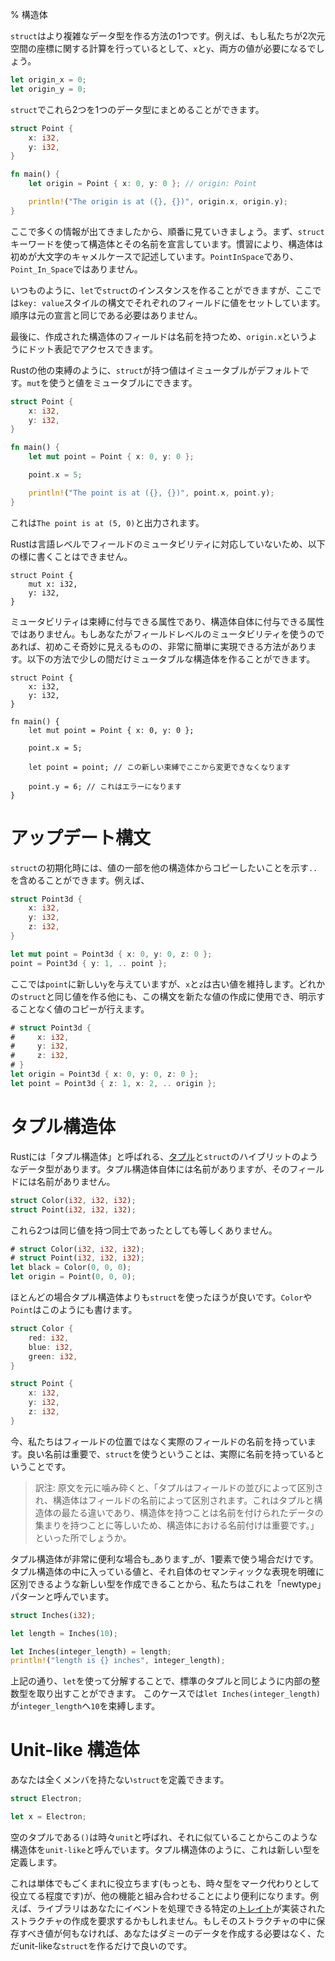 % 構造体
<!-- % Structs -->

<!-- `struct`s are a way of creating more complex data types. For example, if we were
doing calculations involving coordinates in 2D space, we would need both an `x`
and a `y` value: -->
`struct`はより複雑なデータ型を作る方法の1つです。例えば、もし私たちが2次元空間の座標に関する計算を行っているとして、`x`と`y`、両方の値が必要になるでしょう。

```rust
let origin_x = 0;
let origin_y = 0;
```

<!-- A `struct` lets us combine these two into a single, unified datatype: -->
`struct`でこれら2つを1つのデータ型にまとめることができます。

```rust
struct Point {
    x: i32,
    y: i32,
}

fn main() {
    let origin = Point { x: 0, y: 0 }; // origin: Point

    println!("The origin is at ({}, {})", origin.x, origin.y);
}
```

<!-- There’s a lot going on here, so let’s break it down. We declare a `struct` with
the `struct` keyword, and then with a name. By convention, `struct`s begin with
a capital letter and are camel cased: `PointInSpace`, not `Point_In_Space`. -->
ここで多くの情報が出てきましたから、順番に見ていきましょう。まず、`struct`キーワードを使って構造体とその名前を宣言しています。慣習により、構造体は初めが大文字のキャメルケースで記述しています。`PointInSpace`であり、`Point_In_Space`ではありません。

<!-- We can create an instance of our `struct` via `let`, as usual, but we use a `key:
value` style syntax to set each field. The order doesn’t need to be the same as
in the original declaration. -->
いつものように、`let`で`struct`のインスタンスを作ることができますが、ここでは`key: value`スタイルの構文でそれぞれのフィールドに値をセットしています。順序は元の宣言と同じである必要はありません。

<!-- Finally, because fields have names, we can access the field through dot
notation: `origin.x`. -->
最後に、作成された構造体のフィールドは名前を持つため、`origin.x`というようにドット表記でアクセスできます。

<!-- The values in `struct`s are immutable by default, like other bindings in Rust.
Use `mut` to make them mutable -->
Rustの他の束縛のように、`struct`が持つ値はイミュータブルがデフォルトです。`mut`を使うと値をミュータブルにできます。
```rust
struct Point {
    x: i32,
    y: i32,
}

fn main() {
    let mut point = Point { x: 0, y: 0 };

    point.x = 5;

    println!("The point is at ({}, {})", point.x, point.y);
}
```

<!-- This will print `The point is at (5, 0)`. -->
これは`The point is at (5, 0)`と出力されます。

<!-- Rust does not support field mutability at the language level, so you cannot
write something like this: -->
Rustは言語レベルでフィールドのミュータビリティに対応していないため、以下の様に書くことはできません。


```rust,ignore
struct Point {
    mut x: i32,
    y: i32,
}
```

<!-- Mutability is a property of the binding, not of the structure itself. If you’re
used to field-level mutability, this may seem strange at first, but it
significantly simplifies things. It even lets you make things mutable for a short
time only: -->
ミュータビリティは束縛に付与できる属性であり、構造体自体に付与できる属性ではありません。もしあなたがフィールドレベルのミュータビリティを使うのであれば、初めこそ奇妙に見えるものの、非常に簡単に実現できる方法があります。以下の方法で少しの間だけミュータブルな構造体を作ることができます。
<!-- ```rust,ignore
struct Point {
    x: i32,
    y: i32,
}

fn main() {
    let mut point = Point { x: 0, y: 0 };

    point.x = 5;

    let point = point; // this new binding can’t change now

    point.y = 6; // this causes an error
}
``` -->

```rust,ignore
struct Point {
    x: i32,
    y: i32,
}

fn main() {
    let mut point = Point { x: 0, y: 0 };

    point.x = 5;

    let point = point; // この新しい束縛でここから変更できなくなります

    point.y = 6; // これはエラーになります
}
```

<!-- # Update syntax -->
# アップデート構文

<!-- A `struct` can include `..` to indicate that you want to use a copy of some
other `struct` for some of the values. For example: -->
`struct`の初期化時には、値の一部を他の構造体からコピーしたいことを示す`..`を含めることができます。例えば、
```rust
struct Point3d {
    x: i32,
    y: i32,
    z: i32,
}

let mut point = Point3d { x: 0, y: 0, z: 0 };
point = Point3d { y: 1, .. point };
```

<!-- This gives `point` a new `y`, but keeps the old `x` and `z` values. It doesn’t
have to be the same `struct` either, you can use this syntax when making new
ones, and it will copy the values you don’t specify:-->
ここでは`point`に新しい`y`を与えていますが、`x`と`z`は古い値を維持します。どれかの`struct`と同じ値を作る他にも、この構文を新たな値の作成に使用でき、明示することなく値のコピーが行えます。

```rust
# struct Point3d {
#     x: i32,
#     y: i32,
#     z: i32,
# }
let origin = Point3d { x: 0, y: 0, z: 0 };
let point = Point3d { z: 1, x: 2, .. origin };
```

<!-- # Tuple structs -->
# タプル構造体

<!-- Rust has another data type that’s like a hybrid between a [tuple][tuple] and a
`struct`, called a ‘tuple struct’. Tuple structs have a name, but
their fields don’t:-->
Rustには「タプル構造体」と呼ばれる、[タプル][tuple]と`struct`のハイブリットのようなデータ型があります。タプル構造体自体には名前がありますが、そのフィールドには名前がありません。

```rust
struct Color(i32, i32, i32);
struct Point(i32, i32, i32);
```

[tuple]: primitive-types.html#tuples

<!-- These two will not be equal, even if they have the same values: -->
これら2つは同じ値を持つ同士であったとしても等しくありません。

```rust
# struct Color(i32, i32, i32);
# struct Point(i32, i32, i32);
let black = Color(0, 0, 0);
let origin = Point(0, 0, 0);
```

<!-- It is almost always better to use a `struct` than a tuple struct. We would write
`Color` and `Point` like this instead: -->
ほとんどの場合タプル構造体よりも`struct`を使ったほうが良いです。`Color`や`Point`はこのようにも書けます。

```rust
struct Color {
    red: i32,
    blue: i32,
    green: i32,
}

struct Point {
    x: i32,
    y: i32,
    z: i32,
}
```

<!-- Now, we have actual names, rather than positions. Good names are important,
and with a `struct`, we have actual names. -->
今、私たちはフィールドの位置ではなく実際のフィールドの名前を持っています。良い名前は重要で、`struct`を使うということは、実際に名前を持っているということです。

> 訳注: 原文を元に噛み砕くと、「タプルはフィールドの並びによって区別され、構造体はフィールドの名前によって区別されます。これはタプルと構造体の最たる違いであり、構造体を持つことは名前を付けられたデータの集まりを持つことに等しいため、構造体における名前付けは重要です。」といった所でしょうか。

<!-- There _is_ one case when a tuple struct is very useful, though, and that’s a
tuple struct with only one element. We call this the ‘newtype’ pattern, because
it allows you to create a new type, distinct from that of its contained value
and expressing its own semantic meaning: -->
タプル構造体が非常に便利な場合も_あります_が、1要素で使う場合だけです。タプル構造体の中に入っている値と、それ自体のセマンティックな表現を明確に区別できるような新しい型を作成できることから、私たちはこれを「newtype」パターンと呼んでいます。

```rust
struct Inches(i32);

let length = Inches(10);

let Inches(integer_length) = length;
println!("length is {} inches", integer_length);
```

<!-- As you can see here, you can extract the inner integer type through a
destructuring `let`, just as with regular tuples. In this case, the
`let Inches(integer_length)` assigns `10` to `integer_length`. -->
上記の通り、`let`を使って分解することで、標準のタプルと同じように内部の整数型を取り出すことができます。
このケースでは`let Inches(integer_length)`が`integer_length`へ`10`を束縛します。

# Unit-like 構造体

<!-- You can define a `struct` with no members at all: -->
あなたは全くメンバを持たない`struct`を定義できます。
```rust
struct Electron;

let x = Electron;
```

<!-- Such a `struct` is called ‘unit-like’ because it resembles the empty
tuple, `()`, sometimes called ‘unit’. Like a tuple struct, it defines a
new type. -->
空のタプルである`()`は時々`unit`と呼ばれ、それに似ていることからこのような構造体を`unit-like`と呼んでいます。タプル構造体のように、これは新しい型を定義します。

<!-- This is rarely useful on its own (although sometimes it can serve as a
marker type), but in combination with other features, it can become
useful. For instance, a library may ask you to create a structure that
implements a certain [trait][trait] to handle events. If you don’t have
any data you need to store in the structure, you can just create a
unit-like `struct`. -->
これは単体でもごくまれに役立ちます(もっとも、時々型をマーク代わりとして役立てる程度です)が、他の機能と組み合わせることにより便利になります。例えば、ライブラリはあなたにイベントを処理できる特定の[トレイト][trait]が実装されたストラクチャの作成を要求するかもしれません。もしそのストラクチャの中に保存すべき値が何もなければ、あなたはダミーのデータを作成する必要はなく、ただunit-likeな`struct`を作るだけで良いのです。

[trait]: traits.html
